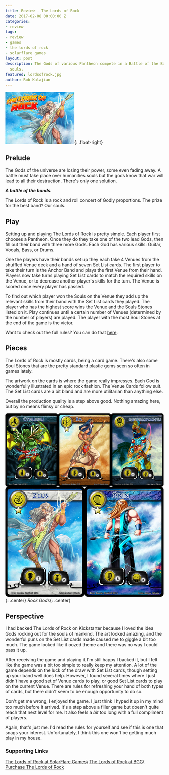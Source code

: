 ```yaml
---
title: Review - The Lords of Rock
date: 2017-02-08 00:00:00 Z
categories:
- review
tags:
- review
- games
- the lords of rock
- solarflare games
layout: post
description: The Gods of various Pantheon compete in a Battle of the Bands for our
  souls.
featured: lordsofrock.jpg
author: Rob Kalajian
---
```


![The Lords of Rock](/images/featured/lordsofrock.jpg){: .float-right}
<h2>Prelude</h2>

The Gods of the universe are losing their power, some even fading away.
A battle must take place over humanities souls but the gods know that war will lead to all their destruction. There's only one solution.

***A battle of the bands.***

The Lords of Rock is a rock and roll concert of Godly proportions. The prize for the best band? Our souls.

<h2>Play</h2>

Setting up and playing The Lords of Rock is pretty simple. Each player first chooses a Pantheon. Once they do they take one of the two lead Gods, then fill out their band with three more Gods. Each God has various skills: Guitar, Vocals, Bass, or Drums.

One the players have their bands set up they each take 4 Venues from the shuffled Venue deck and a hand of seven Set List cards. The first player to take their turn is the Anchor Band and plays the first Venue from their hand. Players now take turns playing Set List cards to match the required skills on the Venue, or to decrease another player's skills for the turn. The Venue is scored once every player has passed.

To find out which player won the Souls on the Venue they add up the relevant skills from their band with the Set List cards they played. The player who has the highest score wins the Venue and the Souls Stones listed on it. Play continues until a certain number of Venues (determined by the number of players) are played. The player with the most Soul Stones at the end of the game is the victor.

Want to check out the full rules? You can do that [here](http://solarflaregames.com/wp-content/uploads/2017/01/LordsofRockONLINE.pdf).

<h2>Pieces</h2>

The Lords of Rock is mostly cards, being a card game. There's also some Soul Stones that are the pretty standard plastic gems seen so often in games lately.

The artwork on the cards is where the game really impresses. Each God is wonderfully illustrated in an epic rock fashion. The Venue Cards follow suit. The Set List cards are a bit bland and are more utilitarian than anything else.

Overall the production quality is a step above good. Nothing amazing here, but by no means flimsy or cheap.

![Gods](/images/lordsofrock/gods.jpg){: .center}
*Rock Gods*{: .center}

<h2>Perspective</h2>

I had backed The Lords of Rock on Kickstarter because I loved the idea Gods rocking out for the souls of mankind. The art looked amazing, and the wonderful puns on the Set List cards made caused me to giggle a bit too much. The game looked like it oozed theme and there was no way I could pass it up.

After receiving the game and playing it I'm still happy I backed it, but I felt like the game was a bit too simple to really keep my attention. A lot of the game depends on the luck of the draw with Set List cards, though setting up your band well does help. However, I found several times where I just didn't have a good set of Venue cards to play, or good Set List cards to play on the current Venue. There are rules for refreshing your hand of both types of cards, but there didn't seem to be enough opportunity to do so.

Don't get me wrong, I enjoyed the game. I just think I hyped it up in my mind too much before it arrived. It's a step above a filler game but doesn't quite reach that next level for me. It also feels a *bit* too long with a full compliment of players.

Again, that's just me. I'd read the rules for yourself and see if this is one that snags your interest. Unfortunately, I think this one won't be getting much play in my house.

<h3>Supporting Links</h3>

[The Lords of Rock at SolarFlare Games](http://solarflaregames.com/the-lords-of-rock/)\\
[The Lords of Rock at BGG](https://boardgamegeek.com/boardgame/178958/lords-rock)\\
[Purchase The Lords of Rock](https://bravefrontier.pledgemanager.com/projects/lords-of-rock/participate/?ref=sfg)
